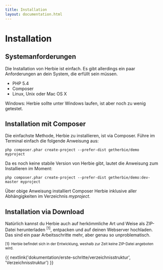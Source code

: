```yaml
---
title: Installation
layout: documentation.html
---
```


# Installation


## Systemanforderungen

Die Installation von Herbie ist einfach. Es gibt allerdings ein paar
Anforderungen an dein System, die erfüllt sein müssen.

- PHP 5.4
- Composer
- Linux, Unix oder Mac OS X

Windows:
Herbie sollte unter Windows laufen, ist aber noch zu wenig getestet.


## Installation mit Composer

Die einfachste Methode, Herbie zu installieren, ist via Composer. Führe im
Terminal einfach die folgende Anweisung aus:

    php composer.phar create-project --prefer-dist getherbie/demo myproject

Da es noch keine stabile Version von Herbie gibt, lautet die Anweisung zum
Installieren im Moment:

    php composer.phar create-project --prefer-dist getherbie/demo:dev-master myproject

Über obige Anweisung installiert Composer Herbie inklusive aller Abhängigkeiten
im Verzeichnis *myproject*.


## Installation via Download

Natürlich kannst du Herbie auch auf herkömmliche Art und Weise als ZIP-Datei
herunterladen <sup>[1]</sup>, entpacken und auf deinen Webserver hochladen.
Das sind ein paar Arbeitsschritte mehr, aber genau so unproblematisch.

<small>[1]: Herbie befindet sich in der Entwicklung, weshalb zur Zeit keine
ZIP-Datei angeboten wird.</small>


{{ nextlink('dokumentation/erste-schritte/verzeichnisstruktur', 'Verzeichnisstruktur') }}
